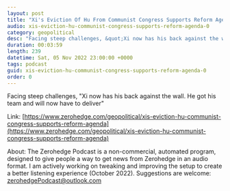 ```yaml
---
layout: post
title: "Xi's Eviction Of Hu From Communist Congress Supports Reform Agenda"
audio: xis-eviction-hu-communist-congress-supports-reform-agenda-0
category: geopolitical
desc: "Facing steep challenges, &quot;Xi now has his back against the wall. He got his team and will now have to deliver&quot;"
duration: 00:03:59
length: 239
datetime: Sat, 05 Nov 2022 23:00:00 +0000
tags: podcast
guid: xis-eviction-hu-communist-congress-supports-reform-agenda-0
order: 0
---
```

Facing steep challenges, &quot;Xi now has his back against the wall. He got his team and will now have to deliver&quot;

Link: [https://www.zerohedge.com/geopolitical/xis-eviction-hu-communist-congress-supports-reform-agenda](https://www.zerohedge.com/geopolitical/xis-eviction-hu-communist-congress-supports-reform-agenda)

About: The Zerohedge Podcast is a non-commercial, automated program, designed to give people a way to get news from Zerohedge in an audio format.  I am actively working on tweaking and improving the setup to create a better listening experience (October 2022).  Suggestions are welcome: [zerohedgePodcast@outlook.com](mailto:zerohedgePodcast@outlook.com)